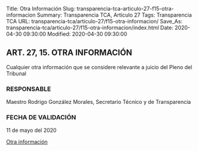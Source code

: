 Title: Otra Información
Slug: transparencia-tca-articulo-27-f15-otra-informacion
Summary: Transparencia TCA, Artículo 27
Tags: Transparencia TCA
URL: transparencia-tca/articulo-27/f15-otra-informacion/
Save_As: transparencia-tca/articulo-27/f15-otra-informacion/index.html
Date: 2020-04-30 09:30:00
Modified: 2020-04-30 09:30:00


## ART. 27, 15. OTRA INFORMACIÓN

Cualquier otra información que se considere relevante a juicio del Pleno del Tribunal

### RESPONSABLE

Maestro Rodrigo González Morales, Secretario Técnico y de Transparencia

### FECHA DE VALIDACIÓN

11 de mayo del 2020

[Otra información ](https://www.pjecz.gob.mx/transparencia-tca/articulo-21/f52-otra-informacion/)


